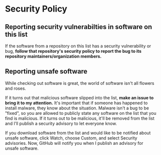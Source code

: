 # Security Policy

## Reporting security vulnerabilties in software on this list

If the software from a repository on this list has a security vulnerability or bug, **follow that repository's security policy to report the bug to its repository maintainers/organization members.**

## Reporting unsafe software

While checking out software is great, the world of software isn't all flowers and roses.

If it turns out that malicious software slipped into the list, **make an issue to bring it to my attention.** It's important that if someone has happened to install malware, they know about the situation. Malware isn't a bug to be "fixed", so you are allowed to publicly state any software on the list that you find is malicious. If it turns out to be malicious, it'll be removed from the list and I'll publish a security advisory to let everyone know.

If you download software from the list and would like to be notified about unsafe software, click Watch, choose Custom, and select Security advisories. Now, GitHub will notify you when I publish an advisory for unsafe software.
